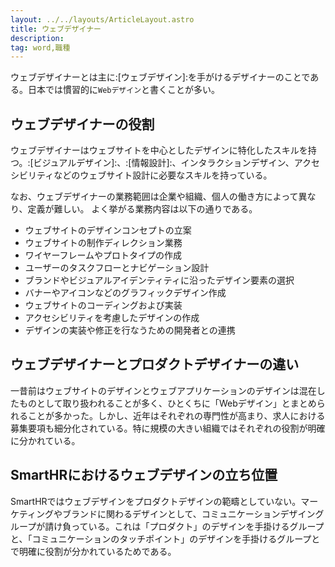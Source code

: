 ```yaml
---
layout: ../../layouts/ArticleLayout.astro
title: ウェブデザイナー
description:
tag: word,職種
---
```


ウェブデザイナーとは主に:[ウェブデザイン]:を手がけるデザイナーのことである。日本では慣習的に`Webデザイン`と書くことが多い。
## ウェブデザイナーの役割

ウェブデザイナーはウェブサイトを中心としたデザインに特化したスキルを持つ。:[ビジュアルデザイン]:、:[情報設計]:、インタラクションデザイン、アクセシビリティなどのウェブサイト設計に必要なスキルを持っている。

なお、ウェブデザイナーの業務範囲は企業や組織、個人の働き方によって異なり、定義が難しい。
よく挙がる業務内容は以下の通りである。

- ウェブサイトのデザインコンセプトの立案
- ウェブサイトの制作ディレクション業務
- ワイヤーフレームやプロトタイプの作成
- ユーザーのタスクフローとナビゲーション設計
- ブランドやビジュアルアイデンティティに沿ったデザイン要素の選択
- バナーやアイコンなどのグラフィックデザイン作成
- ウェブサイトのコーディングおよび実装
- アクセシビリティを考慮したデザインの作成
- デザインの実装や修正を行なうための開発者との連携

## ウェブデザイナーとプロダクトデザイナーの違い

一昔前はウェブサイトのデザインとウェブアプリケーションのデザインは混在したものとして取り扱われることが多く、ひとくちに「Webデザイン」とまとめられることが多かった。しかし、近年はそれぞれの専門性が高まり、求人における募集要項も細分化されている。特に規模の大きい組織ではそれぞれの役割が明確に分かれている。

## SmartHRにおけるウェブデザインの立ち位置

SmartHRではウェブデザインをプロダクトデザインの範疇としていない。マーケティングやブランドに関わるデザインとして、コミュニケーションデザイングループが請け負っている。これは「プロダクト」のデザインを手掛けるグループと、「コミュニケーションのタッチポイント」のデザインを手掛けるグループとで明確に役割が分かれているためである。